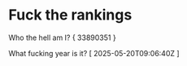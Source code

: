 # Fuck the rankings

Who the hell am I?
{ 33890351 }

What fucking year is it?
[ 2025-05-20T09:06:40Z ]
